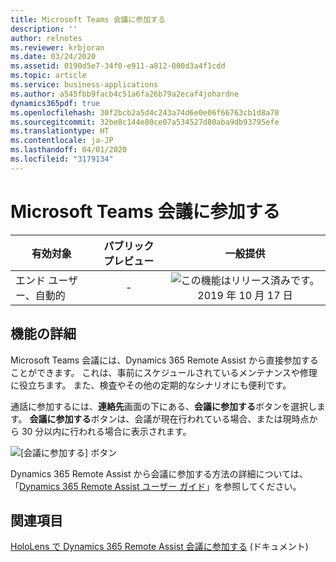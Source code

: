 ```yaml
---
title: Microsoft Teams 会議に参加する
description: ''
author: relnotes
ms.reviewer: krbjoran
ms.date: 03/24/2020
ms.assetid: 0190d5e7-34f0-e911-a812-000d3a4f1cdd
ms.topic: article
ms.service: business-applications
ms.author: a545fbb9facb4c51a6fa26b79a2ecaf4johardne
dynamics365pdf: true
ms.openlocfilehash: 30f2bcb2a5d4c243a74d6e0e06f66763cb1d8a78
ms.sourcegitcommit: 32be8c144e80ce07a534527d80aba9db93795efe
ms.translationtype: HT
ms.contentlocale: ja-JP
ms.lasthandoff: 04/01/2020
ms.locfileid: "3179134"
---
```

# <a name="join-microsoft-teams-meetings"></a>Microsoft Teams 会議に参加する


| 有効対象    |  パブリック プレビュー | 一般提供 | 
| ---------- | :----------: |:----------: |
|エンド ユーザー、自動的|-| ![この機能はリリース済みです。](/dynamics365-release-plan/media/green-checkmark.png "この機能はリリース済みです。") 2019 年 10 月 17 日|






## <a name="feature-details"></a>機能の詳細
<!--feature detail start -->
Microsoft Teams 会議には、Dynamics 365 Remote Assist から直接参加することができます。 これは、事前にスケジュールされているメンテナンスや修理に役立ちます。 また、検査やその他の定期的なシナリオにも便利です。

通話に参加するには、**連絡先**画面の下にある、**会議に参加する**ボタンを選択します。 **会議に参加する**ボタンは、会議が現在行われている場合、または現時点から 30 分以内に行われる場合に表示されます。

![[会議に参加する] ボタン](media/join-meeting.png "[会議に参加する] ボタン") 


Dynamics 365 Remote Assist から会議に参加する方法の詳細については、「[Dynamics 365 Remote Assist ユーザー ガイド](https://docs.microsoft.com/dynamics365/mixed-reality/remote-assist/user-guide)」を参照してください。
<!--feature detail end -->










## <a name="see-also"></a>関連項目

[HoloLens で Dynamics 365 Remote Assist 会議に参加する](https://docs.microsoft.com/dynamics365/mixed-reality/remote-assist/join-meeting-hololens) (ドキュメント)
